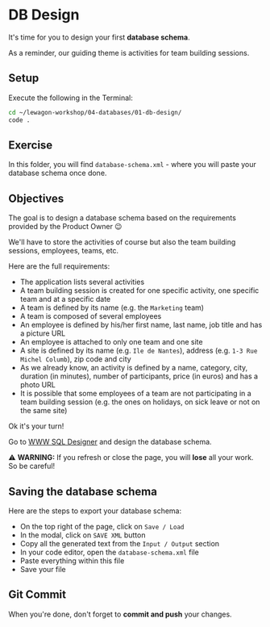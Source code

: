 # DB Design

It's time for you to design your first **database schema**.

As a reminder, our guiding theme is activities for team building sessions.

## Setup

Execute the following in the Terminal:

```bash
cd ~/lewagon-workshop/04-databases/01-db-design/
code .
```

## Exercise

In this folder, you will find `database-schema.xml` - where you will paste your database schema once done.

## Objectives

The goal is to design a database schema based on the requirements provided by the Product Owner 😉

We'll have to store the activities of course but also the team building sessions, employees, teams, etc.

Here are the full requirements:
- The application lists several activities
- A team building session is created for one specific activity, one specific team and at a specific date
- A team is defined by its name (e.g. the `Marketing` team)
- A team is composed of several employees
- An employee is defined by his/her first name, last name, job title and has a picture URL
- An employee is attached to only one team and one site
- A site is defined by its name (e.g. `Ile de Nantes`), address (e.g. `1-3 Rue Michel Columb`), zip code and city
- As we already know, an activity is defined by a name, category, city, duration (in minutes), number of participants, price (in euros) and has a photo URL
- It is possible that some employees of a team are not participating in a team building session (e.g. the ones on holidays, on sick leave or not on the same site)

Ok it's your turn!

Go to [WWW SQL Designer](https://ondras.zarovi.cz/sql/demo/) and design the database schema.

⚠ **WARNING:** If you refresh or close the page, you will **lose** all your work. So be careful!

## Saving the database schema

Here are the steps to export your database schema:

- On the top right of the page, click on `Save / Load`
- In the modal, click on `SAVE XML` button
- Copy all the generated text from the `Input / Output` section
- In your code editor, open the `database-schema.xml` file
- Paste everything within this file
- Save your file

## Git Commit

When you're done, don't forget to **commit and push** your changes.
